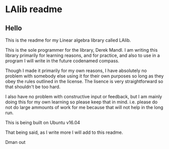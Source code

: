 # LAlib readme

## Hello

This is the readme for my Linear algebra library called LAlib.

This is the sole programmer for the library, Derek Mandl.  I am writing this library primarily for learning reasons, and for practice, and also to use in a program I will write in the future codenamed compass.

Though I made it primarily for my own reasons, I have absolutely no problem with somebody else using it for their own purposes so long as they obey the rules outlined in the license.  The lisence is very straightforward so that shouldn't be too hard.

I also have no problem with constructive input or feedback, but I am mainly doing this for my own learning so please keep that in mind.  i.e. please do not do large ammounts of work for me because that will not help in the long run.

This is being built on Ubuntu v16.04


That being said, as I write more I will add to this readme.

Dman out
